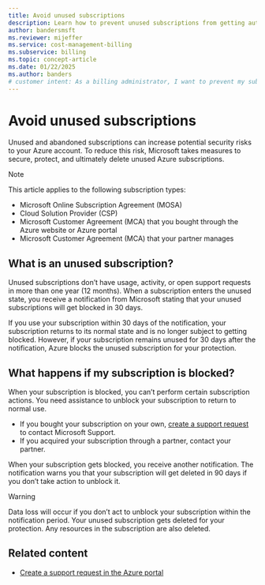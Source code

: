 ```yaml
---
title: Avoid unused subscriptions
description: Learn how to prevent unused subscriptions from getting automatically blocked or deleted due to inactivity.
author: bandersmsft
ms.reviewer: mijeffer
ms.service: cost-management-billing
ms.subservice: billing
ms.topic: concept-article
ms.date: 01/22/2025
ms.author: banders
# customer intent: As a billing administrator, I want to prevent my subscriptions from getting blocked or deleted.
---
```


# Avoid unused subscriptions

Unused and abandoned subscriptions can increase potential security risks to your Azure account. To reduce this risk, Microsoft takes measures to secure, protect, and ultimately delete unused Azure subscriptions.

>[!NOTE]
> This article applies to the following subscription types:
> - Microsoft Online Subscription Agreement (MOSA)
> - Cloud Solution Provider (CSP)
> - Microsoft Customer Agreement (MCA) that you bought through the Azure website or Azure portal
> - Microsoft Customer Agreement (MCA) that your partner manages

## What is an unused subscription?

Unused subscriptions don’t have usage, activity, or open support requests in more than one year (12 months). When a subscription enters the unused state, you receive a notification from Microsoft stating that your unused subscriptions will get blocked in 30 days.

If you use your subscription within 30 days of the notification, your subscription returns to its normal state and is no longer subject to getting blocked. However, if your subscription remains unused for 30 days after the notification, Azure blocks the unused subscription for your protection.

## What happens if my subscription is blocked?

When your subscription is blocked, you can’t perform certain subscription actions. You need assistance to unblock your subscription to return to normal use.

- If you bought your subscription on your own, [create a support request](https://portal.azure.com/#blade/Microsoft_Azure_Support/HelpAndSupportBlade/newsupportrequest) to contact Microsoft Support.
- If you acquired your subscription through a partner, contact your partner.

When your subscription gets blocked, you receive another notification. The notification warns you that your subscription will get deleted in 90 days if you don’t take action to unblock it.

>[!WARNING]
>Data loss will occur if you don’t act to unblock your subscription within the notification period. Your unused subscription gets deleted for your protection. Any resources in the subscription are also deleted.

## Related content

- [Create a support request in the Azure portal](/azure/azure-portal/supportability/how-to-create-azure-support-request)
